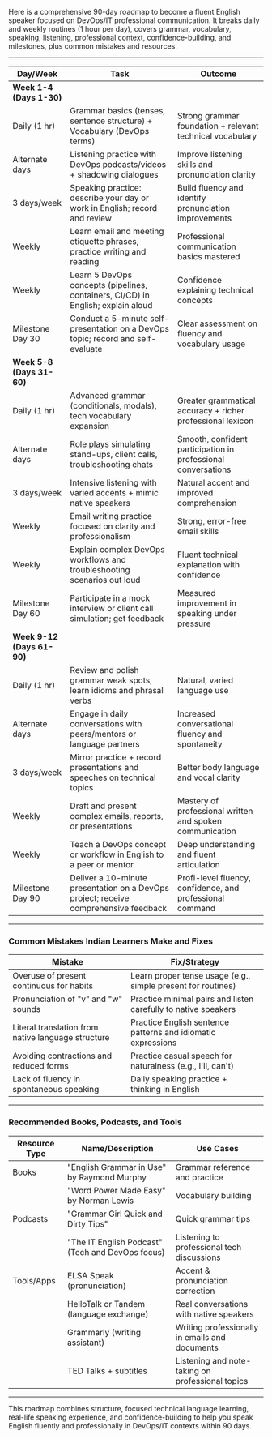 Here is a comprehensive 90-day roadmap to become a fluent English speaker focused on DevOps/IT professional communication. It breaks daily and weekly routines (1 hour per day), covers grammar, vocabulary, speaking, listening, professional context, confidence-building, and milestones, plus common mistakes and resources.

***

| Day/Week     | Task                                                          | Outcome                                                       |
|--------------|---------------------------------------------------------------|---------------------------------------------------------------|
| **Week 1-4 (Days 1-30)**                       |                                                             |                                                               |
| Daily (1 hr) | Grammar basics (tenses, sentence structure) + Vocabulary (DevOps terms) | Strong grammar foundation + relevant technical vocabulary     |
| Alternate days | Listening practice with DevOps podcasts/videos + shadowing dialogues | Improve listening skills and pronunciation clarity            |
| 3 days/week   | Speaking practice: describe your day or work in English; record and review | Build fluency and identify pronunciation improvements         |
| Weekly       | Learn email and meeting etiquette phrases, practice writing and reading | Professional communication basics mastered                    |
| Weekly       | Learn 5 DevOps concepts (pipelines, containers, CI/CD) in English; explain aloud | Confidence explaining technical concepts                       |
| Milestone Day 30 | Conduct a 5-minute self-presentation on a DevOps topic; record and self-evaluate | Clear assessment on fluency and vocabulary usage               |
| **Week 5-8 (Days 31-60)**                      |                                                             |                                                               |
| Daily (1 hr) | Advanced grammar (conditionals, modals), tech vocabulary expansion         | Greater grammatical accuracy + richer professional lexicon    |
| Alternate days | Role plays simulating stand-ups, client calls, troubleshooting chats        | Smooth, confident participation in professional conversations |
| 3 days/week  | Intensive listening with varied accents + mimic native speakers              | Natural accent and improved comprehension                      |
| Weekly      | Email writing practice focused on clarity and professionalism                | Strong, error-free email skills                                |
| Weekly      | Explain complex DevOps workflows and troubleshooting scenarios out loud      | Fluent technical explanation with confidence                   |
| Milestone Day 60 | Participate in a mock interview or client call simulation; get feedback    | Measured improvement in speaking under pressure                |
| **Week 9-12 (Days 61-90)**                    |                                                             |                                                               |
| Daily (1 hr) | Review and polish grammar weak spots, learn idioms and phrasal verbs          | Natural, varied language use                                   |
| Alternate days | Engage in daily conversations with peers/mentors or language partners      | Increased conversational fluency and spontaneity              |
| 3 days/week  | Mirror practice + record presentations and speeches on technical topics     | Better body language and vocal clarity                          |
| Weekly      | Draft and present complex emails, reports, or presentations                  | Mastery of professional written and spoken communication       |
| Weekly      | Teach a DevOps concept or workflow in English to a peer or mentor            | Deep understanding and fluent articulation                     |
| Milestone Day 90 | Deliver a 10-minute presentation on a DevOps project; receive comprehensive feedback | Profi-level fluency, confidence, and professional command      |

***

### Common Mistakes Indian Learners Make and Fixes

| Mistake                              | Fix/Strategy                                 |
|------------------------------------|----------------------------------------------|
| Overuse of present continuous for habits | Learn proper tense usage (e.g., simple present for routines) |
| Pronunciation of "v" and "w" sounds | Practice minimal pairs and listen carefully to native speakers |
| Literal translation from native language structure | Practice English sentence patterns and idiomatic expressions |
| Avoiding contractions and reduced forms | Practice casual speech for naturalness (e.g., I'll, can't)  |
| Lack of fluency in spontaneous speaking | Daily speaking practice + thinking in English                 |

***

### Recommended Books, Podcasts, and Tools

| Resource Type         | Name/Description                             | Use Cases                                               |
|----------------------|----------------------------------------------|---------------------------------------------------------|
| Books                | "English Grammar in Use" by Raymond Murphy   | Grammar reference and practice                           |
|                      | "Word Power Made Easy" by Norman Lewis       | Vocabulary building                                      |
| Podcasts             | "Grammar Girl Quick and Dirty Tips"          | Quick grammar tips                                       |
|                      | "The IT English Podcast" (Tech and DevOps focus) | Listening to professional tech discussions               |
| Tools/Apps           | ELSA Speak (pronunciation)                     | Accent & pronunciation correction                        |
|                      | HelloTalk or Tandem (language exchange)       | Real conversations with native speakers                  |
|                      | Grammarly (writing assistant)                  | Writing professionally in emails and documents           |
|                      | TED Talks + subtitles                           | Listening and note-taking on professional topics         |

***

This roadmap combines structure, focused technical language learning, real-life speaking experience, and confidence-building to help you speak English fluently and professionally in DevOps/IT contexts within 90 days.